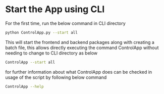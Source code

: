 # Start the App using CLI
For the first time, run the below command in CLI directory

```bash
python ControlApp.py --start all
```

This will start the frontend and backend packages along with creating a batch file, this allows directly executing the
command ControlApp without needing to change to CLI directory as below

```bash
ControlApp --start all
```

for further information about what ControlApp does can be checked in usage of the script by following below command

```bash
ControlApp --help
```